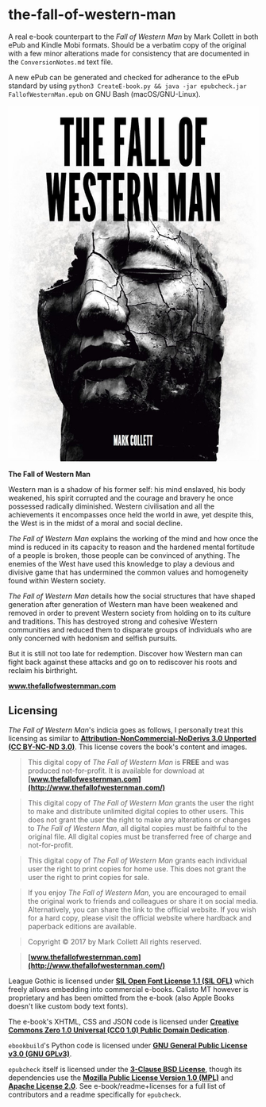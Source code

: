 # the-fall-of-western-man

A real e-book counterpart to the *Fall of Western Man* by Mark Collett in both ePub and Kindle Mobi formats. Should be a verbatim copy of the original with a few minor alterations made for consistency that are documented in the `ConversionNotes.md` text file.

A new ePub can be generated and checked for adherance to the ePub standard by using `python3 CreateE-book.py && java -jar epubcheck.jar FallofWesternMan.epub` on GNU Bash (macOS/GNU-Linux).

<img src="https://github.com/inferno986return/the-fall-of-western-man/blob/master/e-book/OEBPS/images/cover.jpg" alt=""/>

**The Fall of Western Man**

Western man is a shadow of his former self: his mind enslaved, his body weakened, his spirit corrupted and the courage and bravery he once possessed radically diminished. Western civilisation and all the achievements it encompasses once held the world in awe, yet despite this, the West is in the midst of a moral and social decline.

*The Fall of Western Man* explains the working of the mind and how once the mind is reduced in its capacity to reason and the hardened mental fortitude of a people is broken, those people can be convinced of anything. The enemies of the West have used this knowledge to play a devious and divisive game that has undermined the common values and homogeneity found within Western society.

*The Fall of Western Man* details how the social structures that have shaped generation after generation of Western man have been weakened and removed in order to prevent Western society from holding on to its culture and traditions. This has destroyed strong and cohesive Western communities and reduced them to disparate groups of individuals who are only concerned with hedonism and selfish pursuits.

But it is still not too late for redemption. Discover how Western man can fight back against these attacks and go on to rediscover his roots and reclaim his birthright.

**www.thefallofwesternman.com**

## Licensing

*The Fall of Western Man*'s indicia goes as follows, I personally treat this licensing as similar to **[Attribution-NonCommercial-NoDerivs 3.0 Unported (CC BY-NC-ND 3.0)](https://creativecommons.org/licenses/by-nc-nd/3.0/)**. This license covers the book's content and images.

>This digital copy of *The Fall of Western Man* is **FREE** and was produced not-for-profit. It is available for download at **[www.thefallofwesternman.com](http://www.thefallofwesternman.com/)**

>This digital copy of *The Fall of Western Man* grants the user the right to make and distribute unlimited digital copies to other users. This does not grant the user the right to make any alterations or changes to *The Fall of Western Man*, all digital copies must be faithful to the original file. All digital copies must be transferred free of charge and not-for-profit.

>This digital copy of *The Fall of Western Man* grants each individual user the right to print copies for home use. This does not grant the user the right to print copies for sale.

>If you enjoy *The Fall of Western Man*, you are encouraged to email the original work to friends and colleagues or share it on social media. Alternatively, you can share the link to the official website. If you wish for a hard copy, please visit the official website where hardback and paperback editions are available.

>Copyright © 2017 by Mark Collett
>All rights reserved.

>**[www.thefallofwesternman.com](http://www.thefallofwesternman.com/)**

League Gothic is licensed under **[SIL Open Font License 1.1 (SIL OFL)](https://scripts.sil.org/ofl)** which freely allows embedding into commercial e-books. Calisto MT however is proprietary and has been omitted from the e-book (also Apple Books doesn't like custom body text fonts).

The e-book's XHTML, CSS and JSON code is licensed under **[Creative Commons Zero 1.0 Universal (CC0 1.0) Public Domain Dedication](https://creativecommons.org/publicdomain/zero/1.0/)**.

`ebookbuild`'s Python code is licensed under **[GNU General Public License v3.0 (GNU GPLv3)](https://www.gnu.org/licenses/gpl-3.0.en.html)**.

`epubcheck` itself is licensed under the **[3-Clause BSD License](https://opensource.org/licenses/BSD-3-Clause)**, though its dependencies use the **[Mozilla Public License Version 1.0 (MPL)](https://www-archive.mozilla.org/MPL/MPL-1.0.html)** and **[Apache License 2.0](https://www.apache.org/licenses/LICENSE-2.0)**. See e-book/readme+licenses for a full list of contributors and a readme specifically for `epubcheck`.
